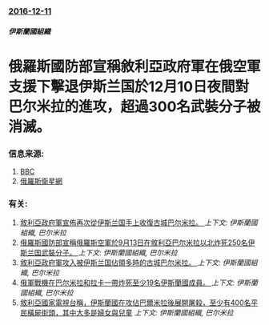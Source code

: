 ### [2016-12-11](/news/2016/12/11/index.md)

##### 伊斯蘭國組織
# 俄羅斯國防部宣稱敘利亞政府軍在俄空軍支援下擊退伊斯兰国於12月10日夜間對巴尔米拉的進攻，超過300名武裝分子被消滅。 




### 信息来源:

1. [BBC](http://www.bbc.co.uk/news/world-middle-east-38280283)
2. [俄羅斯衛星網](http://sputniknews.cn/military/201612111021372591/)

### 有关:

1. [敘利亞政府軍宣佈再次從伊斯兰国手上收復古城巴尔米拉。 ](/news/2017/03/2/敘利亞政府軍宣佈再次從伊斯兰国手上收復古城巴尔米拉.md) _上下文: 伊斯蘭國組織, 巴尔米拉_
2. [俄羅斯國防部宣稱俄羅斯空軍於9月13日在敘利亞巴尔米拉以北炸死250名伊斯兰国武裝分子。 ](/news/2016/09/14/俄羅斯國防部宣稱俄羅斯空軍於9月13日在敘利亞巴尔米拉以北炸死250名伊斯兰国武裝分子.md) _上下文: 伊斯蘭國組織, 巴尔米拉_
3. [敘利亞政府軍攻入被伊斯兰国佔領多時的古城巴尔米拉。 ](/news/2016/03/26/敘利亞政府軍攻入被伊斯兰国佔領多時的古城巴尔米拉.md) _上下文: 伊斯蘭國組織, 巴尔米拉_
4. [俄軍戰機在巴尔米拉和拉卡一帶炸死至少19名伊斯蘭國成員。 ](/news/2015/10/6/俄軍戰機在巴尔米拉和拉卡一帶炸死至少19名伊斯蘭國成員.md) _上下文: 伊斯蘭國組織, 巴尔米拉_
5. [敘利亞國家電視台稱，伊斯蘭國在攻佔巴爾米拉後展開屠殺，至少有400名平民橫屍街頭，其中大多是婦女與兒童](/news/2015/05/24/敘利亞國家電視台稱-伊斯蘭國在攻佔巴爾米拉後展開屠殺-至少有400名平民橫屍街頭-其中大多是婦女與兒童.md) _上下文: 伊斯蘭國組織, 巴尔米拉_
